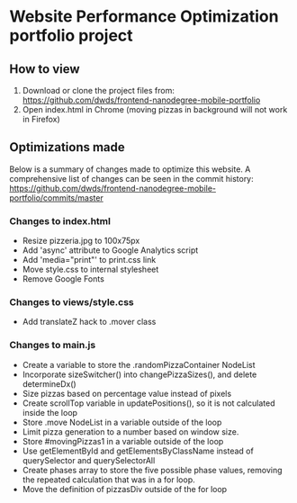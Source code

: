 # Website Performance Optimization portfolio project

## How to view
1. Download or clone the project files from: https://github.com/dwds/frontend-nanodegree-mobile-portfolio
2. Open index.html in Chrome (moving pizzas in background will not work in Firefox)

## Optimizations made
Below is a summary of changes made to optimize this website. A comprehensive list of changes can be seen in the commit history: https://github.com/dwds/frontend-nanodegree-mobile-portfolio/commits/master

### Changes to index.html
* Resize pizzeria.jpg to 100x75px
* Add 'async' attribute to Google Analytics script
* Add 'media="print"' to print.css link
* Move style.css to internal stylesheet
* Remove Google Fonts

### Changes to views/style.css
* Add translateZ hack to .mover class

### Changes to main.js
* Create a variable to store the .randomPizzaContainer NodeList
* Incorporate sizeSwitcher() into changePizzaSizes(), and delete determineDx()
* Size pizzas based on percentage value instead of pixels
* Create scrollTop variable in updatePositions(), so it is not calculated inside the loop
* Store .move NodeList in a variable outside of the loop
* Limit pizza generation to a number based on window size.
* Store #movingPizzas1 in a variable outside of the loop
* Use getElementById and getElementsByClassName instead of querySelector and querySelectorAll
* Create phases array to store the five possible phase values, removing the repeated calculation that was in a for loop.
* Move the definition of pizzasDiv outside of the for loop
